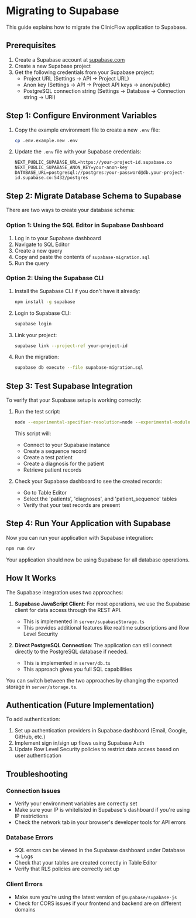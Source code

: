 # Migrating to Supabase

This guide explains how to migrate the ClinicFlow application to Supabase.

## Prerequisites

1. Create a Supabase account at [supabase.com](https://supabase.com)
2. Create a new Supabase project
3. Get the following credentials from your Supabase project:
   - Project URL (Settings → API → Project URL)
   - Anon key (Settings → API → Project API keys → anon/public)
   - PostgreSQL connection string (Settings → Database → Connection string → URI)

## Step 1: Configure Environment Variables

1. Copy the example environment file to create a new `.env` file:
   ```bash
   cp .env.example.new .env
   ```

2. Update the `.env` file with your Supabase credentials:
   ```
   NEXT_PUBLIC_SUPABASE_URL=https://your-project-id.supabase.co
   NEXT_PUBLIC_SUPABASE_ANON_KEY=your-anon-key
   DATABASE_URL=postgresql://postgres:your-password@db.your-project-id.supabase.co:5432/postgres
   ```

## Step 2: Migrate Database Schema to Supabase

There are two ways to create your database schema:

### Option 1: Using the SQL Editor in Supabase Dashboard

1. Log in to your Supabase dashboard
2. Navigate to SQL Editor
3. Create a new query
4. Copy and paste the contents of `supabase-migration.sql` 
5. Run the query

### Option 2: Using the Supabase CLI

1. Install the Supabase CLI if you don't have it already:
   ```bash
   npm install -g supabase
   ```

2. Login to Supabase CLI:
   ```bash
   supabase login
   ```

3. Link your project:
   ```bash
   supabase link --project-ref your-project-id
   ```

4. Run the migration:
   ```bash
   supabase db execute --file supabase-migration.sql
   ```

## Step 3: Test Supabase Integration

To verify that your Supabase setup is working correctly:

1. Run the test script:
   ```bash
   node --experimental-specifier-resolution=node --experimental-modules test-supabase.js
   ```

   This script will:
   - Connect to your Supabase instance
   - Create a sequence record
   - Create a test patient
   - Create a diagnosis for the patient
   - Retrieve patient records

2. Check your Supabase dashboard to see the created records:
   - Go to Table Editor
   - Select the 'patients', 'diagnoses', and 'patient_sequence' tables
   - Verify that your test records are present

## Step 4: Run Your Application with Supabase

Now you can run your application with Supabase integration:

```bash
npm run dev
```

Your application should now be using Supabase for all database operations.

## How It Works

The Supabase integration uses two approaches:

1. **Supabase JavaScript Client**: For most operations, we use the Supabase client for data access through the REST API.
   - This is implemented in `server/supabaseStorage.ts`
   - This provides additional features like realtime subscriptions and Row Level Security

2. **Direct PostgreSQL Connection**: The application can still connect directly to the PostgreSQL database if needed.
   - This is implemented in `server/db.ts`
   - This approach gives you full SQL capabilities

You can switch between the two approaches by changing the exported storage in `server/storage.ts`.

## Authentication (Future Implementation)

To add authentication:

1. Set up authentication providers in Supabase dashboard (Email, Google, GitHub, etc.)
2. Implement sign in/sign up flows using Supabase Auth
3. Update Row Level Security policies to restrict data access based on user authentication

## Troubleshooting

### Connection Issues
- Verify your environment variables are correctly set
- Make sure your IP is whitelisted in Supabase's dashboard if you're using IP restrictions
- Check the network tab in your browser's developer tools for API errors

### Database Errors
- SQL errors can be viewed in the Supabase dashboard under Database → Logs
- Check that your tables are created correctly in Table Editor
- Verify that RLS policies are correctly set up

### Client Errors
- Make sure you're using the latest version of `@supabase/supabase-js`
- Check for CORS issues if your frontend and backend are on different domains